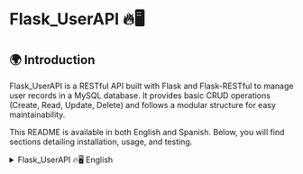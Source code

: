 # Flask_UserAPI 🔥🖥️
## 🌍 Introduction

Flask_UserAPI is a RESTful API built with Flask and Flask-RESTful to manage user records in a MySQL database. It provides basic CRUD operations (Create, Read, Update, Delete) and follows a modular structure for easy maintainability.

This README is available in both English and Spanish. Below, you will find sections detailing installation, usage, and testing.

<details> 
  <summary>Flask_UserAPI 🔥🖥️ English</summary>

## 📌 Description

Flask_UserAPI is a RESTful API that allows managing users in a structured way. It uses Flask-RESTful to define endpoints and MySQL as the database engine.

---

## 📁 Project Structure

```sh
Flask_UserAPI/
├── SQL_Query_Functions/        # Folder containing SQL query logic
│   ├── SQL_CDB.py              # Database creation script
│   ├── SQL_User.py             # SQL queries related to users
├── Main.py                     # Main entry point of the API
├── SQL_Databases.py            # Database connection and initialization
├── user.py                     # User endpoints (CRUD operations)
├── requirements.txt             # Project dependencies
├── README.md                    # Project documentation
├── .gitignore                   # Ignore unnecessary files in the repository
```

---

# 🚀 Installation and Usage
## 📌 1. Clone the repository

```sh
git clone https://github.com/camilotenorio1234/Flask_UserAPI.git
cd Flask_UserAPI
```

## 📌 2. Install dependencies

Ensure you have Python 3 installed, then run:

```sh
pip install -r requirements.txt
```

## 📌 3. Run the API

Start the API using:

```sh
python Main.py
```

By default, the API will run on http://127.0.0.1:5000/.

---

# 📡 API Endpoints
## 🔹 Create a user (POST)

- **URL:** `http://127.0.0.1:5000/usuario`
- **Method:** `POST`
- **Body (JSON, Raw):**
```json
{
  "Tipo_documento": "CC",
  "cedula": 12345678,
  "nombres": "Juan",
  "apellidos": "Pérez",
  "genero": "Masculino",
  "correo": "juanperez@gmail.com",
  "telefono": "3001234567",
  "Contraseña": "segura123"
}
```

## 🔹 Get user by ID (GET)
- **URL:** `http://127.0.0.1:5000/usuario/12345678`
- **Method:** `GET`

## 🔹 Update user (PUT)
- **URL:** `http://127.0.0.1:5000/usuario/12345678`
- **Method:** `PUT`
- **Body (JSON, Raw):**
```json
{
  "nombres": "Juan Carlos",
  "apellidos": "Pérez López",
  "genero": "Masculino",
  "correo": "juanperez_nuevo@gmail.com",
  "telefono": "3009876543",
  "Contraseña": "nuevaSegura123"
}
```

## 🔹 Get user by ID (GET)
- **URL:** `http://127.0.0.1:5000/usuario/12345678`
- **Method:** `DELETE`



## 🌍 Introducción

Flask_UserAPI es una API RESTful construida con Flask y Flask-RESTful para gestionar usuarios en una base de datos MySQL. Proporciona operaciones CRUD (Crear, Leer, Actualizar, Eliminar) y sigue una estructura modular para facilitar su mantenimiento.

Este README está disponible en inglés y español. A continuación, se detallan los pasos de instalación, uso y pruebas.
